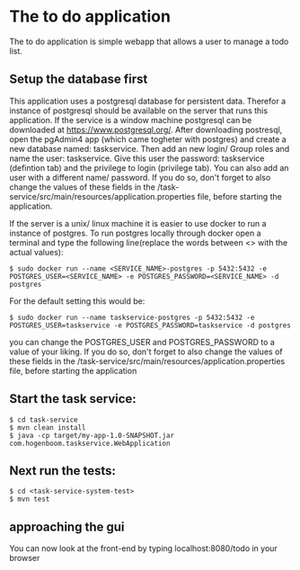 # The to do application

The to do application is simple webapp that allows a user to manage a todo list.

## Setup the database first  

This application uses a postgresql database for persistent data. Therefor a instance of postgresql 
should be available on the server that runs this application. If the service is a window machine
postgresql can be downloaded at https://www.postgresql.org/.  After downloading postresql, open the pgAdmin4 app (which came togheter with postgres) and create a new database named: taskservice.   Then add an new login/ Group roles and name the user: taskservice. Give this user the password: taskservice (defintion tab)  and the privilege to login (privilege tab). You can also add an user with a different name/ password. If you do so, don't forget to also change the values of these fields in the 
/task-service/src/main/resources/application.properties file, before starting the application.   

If the server is a unix/ linux machine it is easier to use docker to run a instance of postgres.
To run postgres locally through docker open a terminal and type the following line(replace the words between <> with the actual values): 
    
    $ sudo docker run --name <SERVICE_NAME>-postgres -p 5432:5432 -e POSTGRES_USER=<SERVICE_NAME> -e POSTGRES_PASSWORD=<SERVICE_NAME> -d postgres

For the default setting this would be: 
    
    $ sudo docker run --name taskservice-postgres -p 5432:5432 -e POSTGRES_USER=taskservice -e POSTGRES_PASSWORD=taskservice -d postgres

you can change the POSTGRES_USER and POSTGRES_PASSWORD to a value of your liking. If you do so, don't forget to also change the values of these fields in the /task-service/src/main/resources/application.properties file, before starting the application


## Start the task service:
    $ cd task-service
    $ mvn clean install
    $ java -cp target/my-app-1.0-SNAPSHOT.jar com.hogenboom.taskservice.WebApplication

## Next run the tests:

    $ cd <task-service-system-test>
    $ mvn test  
    

## approaching the gui

You can now look at the front-end by typing localhost:8080/todo in your browser
